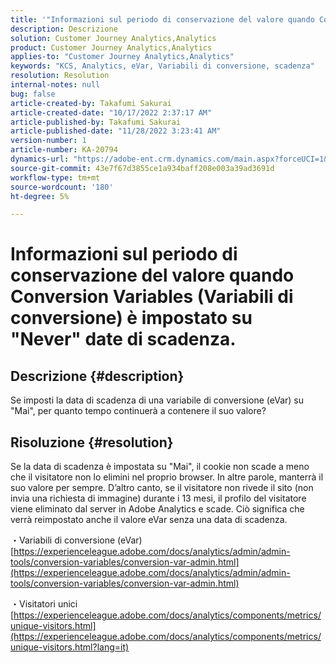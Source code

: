 ```yaml
---
title: '"Informazioni sul periodo di conservazione del valore quando Conversion Variables (Variabili di conversione) è impostato su "Never\"."'
description: Descrizione
solution: Customer Journey Analytics,Analytics
product: Customer Journey Analytics,Analytics
applies-to: "Customer Journey Analytics,Analytics"
keywords: "KCS, Analytics, eVar, Variabili di conversione, scadenza"
resolution: Resolution
internal-notes: null
bug: false
article-created-by: Takafumi Sakurai
article-created-date: "10/17/2022 2:37:17 AM"
article-published-by: Takafumi Sakurai
article-published-date: "11/28/2022 3:23:41 AM"
version-number: 1
article-number: KA-20794
dynamics-url: "https://adobe-ent.crm.dynamics.com/main.aspx?forceUCI=1&pagetype=entityrecord&etn=knowledgearticle&id=730c1297-c44d-ed11-bba2-000d3a5c1bcc"
source-git-commit: 43e7f67d3855ce1a934baff208e003a39ad3691d
workflow-type: tm+mt
source-wordcount: '180'
ht-degree: 5%

---
```


# Informazioni sul periodo di conservazione del valore quando Conversion Variables (Variabili di conversione) è impostato su &quot;Never&quot; date di scadenza.

## Descrizione {#description}

Se imposti la data di scadenza di una variabile di conversione (eVar) su &quot;Mai&quot;, per quanto tempo continuerà a contenere il suo valore?

## Risoluzione {#resolution}


Se la data di scadenza è impostata su &quot;Mai&quot;, il cookie non scade a meno che il visitatore non lo elimini nel proprio browser. In altre parole, manterrà il suo valore per sempre. D’altro canto, se il visitatore non rivede il sito (non invia una richiesta di immagine) durante i 13 mesi, il profilo del visitatore viene eliminato dal server in Adobe Analytics e scade. Ciò significa che verrà reimpostato anche il valore eVar senza una data di scadenza.

・Variabili di conversione (eVar)
[https://experienceleague.adobe.com/docs/analytics/admin/admin-tools/conversion-variables/conversion-var-admin.html](https://experienceleague.adobe.com/docs/analytics/admin/admin-tools/conversion-variables/conversion-var-admin.html)

・Visitatori unici
[https://experienceleague.adobe.com/docs/analytics/components/metrics/unique-visitors.html](https://experienceleague.adobe.com/docs/analytics/components/metrics/unique-visitors.html?lang=it)
